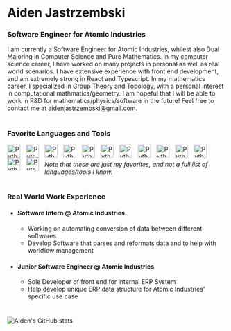 # Aiden Jastrzembski

### **Software Engineer for Atomic Industries**

I am currently a Software Engineer for Atomic Industries, whilest also Dual Majoring in Computer Science and Pure Mathematics. In my computer science career, I have worked on many projects in personal as well as real world scenarios. I have extensive experience with front end development, and am extremely strong in React and Typescript. In my mathematics career, I specialized in Group Theory and Topology, with a personal interest in computational mathmatics/geometry. I am hopeful that I will be able to work in R&D for mathematics/physics/software in the future! Feel free to contact me at aidenjastrzembski@gmail.com. 

#

### Favorite Languages and Tools
<img align="left" alt="Python" width="30px" style="padding-right:10px;" src="https://cdn.jsdelivr.net/gh/devicons/devicon/icons/go/go-original-wordmark.svg" />
<img align="left" alt="Python" width="30px" style="padding-right:10px;" src="https://cdn.jsdelivr.net/gh/devicons/devicon/icons/python/python-plain.svg" />
<img align="left" alt="Python" width="30px" style="padding-right:10px;" src="https://cdn.jsdelivr.net/gh/devicons/devicon/icons/javascript/javascript-plain.svg" />
<img align="left" alt="Python" width="30px" style="padding-right:10px;" src="https://cdn.jsdelivr.net/gh/devicons/devicon/icons/typescript/typescript-plain.svg" />
<img align="left" alt="Python" width="30px" style="padding-right:10px;" src="https://cdn.jsdelivr.net/gh/devicons/devicon/icons/react/react-original.svg" />
<img align="left" alt="Python" width="30px" style="padding-right:10px;" src="https://cdn.jsdelivr.net/gh/devicons/devicon/icons/html5/html5-original.svg" />
<img align="left" alt="Python" width="30px" style="padding-right:10px;" src="https://cdn.jsdelivr.net/gh/devicons/devicon/icons/css3/css3-original.svg" />
<img align="left" alt="Python" width="30px" style="padding-right:10px;" src="https://cdn.jsdelivr.net/gh/devicons/devicon/icons/c/c-original.svg" />
<img align="left" alt="Python" width="30px" style="padding-right:10px;" src="https://cdn.jsdelivr.net/gh/devicons/devicon/icons/cplusplus/cplusplus-original.svg" />
<img align="left" alt="Python" width="30px" style="padding-right:10px;" src="https://cdn.jsdelivr.net/gh/devicons/devicon/icons/csharp/csharp-original.svg" />
<img align="left" alt="Python" width="30px" style="padding-right:10px;" src="https://cdn.jsdelivr.net/gh/devicons/devicon/icons/haskell/haskell-original.svg" />
<img align="left" alt="Python" width="30px" style="padding-right:10px;" src="https://cdn.jsdelivr.net/gh/devicons/devicon/icons/docker/docker-original.svg" />
<img align="left" alt="Python" width="30px" style="padding-right:10px;" src="https://cdn.jsdelivr.net/gh/devicons/devicon/icons/java/java-original.svg" />
<br />

###### Note that these are just my favorites, and not a full list of languages/tools I know.
#
### Real World Work Experience
- #### Software Intern @ Atomic Industries.
  - Working on automating conversion of data between different softwares
  - Develop Software that parses and reformats data and to help with workflow management
- #### Junior Software Engineer @ Atomic Industries
  - Sole Developer of front end for internal ERP System
  - Help develop unique ERP data structure for Atomic Industries' specific use case
#
![Aiden's GitHub stats](https://github-readme-stats.vercel.app/api?username=AidenJastrzembski&show_icons=true&rank_icon=github)
